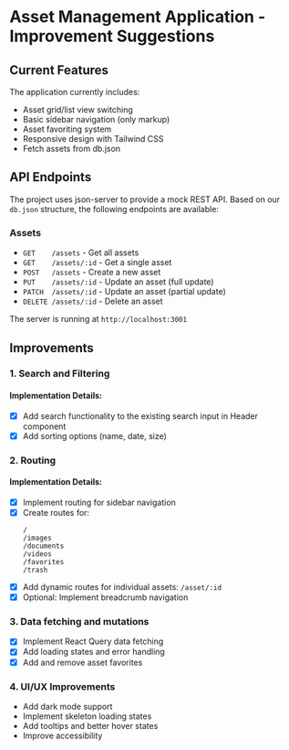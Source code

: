 # Asset Management Application - Improvement Suggestions

## Current Features

The application currently includes:

- Asset grid/list view switching
- Basic sidebar navigation (only markup)
- Asset favoriting system
- Responsive design with Tailwind CSS
- Fetch assets from db.json

## API Endpoints

The project uses json-server to provide a mock REST API. Based on our `db.json` structure, the following endpoints are available:

### Assets

- `GET    /assets` - Get all assets
- `GET    /assets/:id` - Get a single asset
- `POST   /assets` - Create a new asset
- `PUT    /assets/:id` - Update an asset (full update)
- `PATCH  /assets/:id` - Update an asset (partial update)
- `DELETE /assets/:id` - Delete an asset

The server is running at `http://localhost:3001`

## Improvements

### 1. Search and Filtering

#### Implementation Details:

- [x] Add search functionality to the existing search input in Header component
- [x] Add sorting options (name, date, size)

### 2. Routing

#### Implementation Details:

- [x] Implement routing for sidebar navigation
- [x] Create routes for:
  ```
  /
  /images
  /documents
  /videos
  /favorites
  /trash
  ```
- [x] Add dynamic routes for individual assets: `/asset/:id`
- [x] Optional: Implement breadcrumb navigation

### 3. Data fetching and mutations

- [x] Implement React Query data fetching
- [x] Add loading states and error handling
- [x] Add and remove asset favorites

### 4. UI/UX Improvements

- Add dark mode support
- Implement skeleton loading states
- Add tooltips and better hover states
- Improve accessibility
